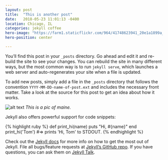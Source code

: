 ```yaml
---
layout: post
title:  "This is another post"
date:   2018-05-23 11:01:13 -0400
location: Chicago, IL
categories: jekyll coffee
hero-image: "https://farm1.staticflickr.com/964/41748623941_20e1a1899a_k_d.jpg"
hero-position: center

---
```



You’ll find this post in your `_posts` directory. Go ahead and edit it and re-build the site to see your changes. You can rebuild the site in many different ways, but the most common way is to run `jekyll serve`, which launches a web server and auto-regenerates your site when a file is updated.

To add new posts, simply add a file in the `_posts` directory that follows the convention `YYYY-MM-DD-name-of-post.ext` and includes the necessary front matter. Take a look at the source for this post to get an idea about how it works.


![alt text](https://farm1.staticflickr.com/964/41748623941_20e1a1899a_k_d.jpg "Logo Title Text 1")
*This is a pic of maine.*

Jekyll also offers powerful support for code snippets:

{% highlight ruby %}
def print_hi(name)
  puts "Hi, #{name}"
end
print_hi('Tom')
#=> prints 'Hi, Tom' to STDOUT.
{% endhighlight %}

Check out the [Jekyll docs][jekyll-docs] for more info on how to get the most out of Jekyll. File all bugs/feature requests at [Jekyll’s GitHub repo][jekyll-gh]. If you have questions, you can ask them on [Jekyll Talk][jekyll-talk].

[jekyll-docs]: https://jekyllrb.com/docs/home
[jekyll-gh]:   https://github.com/jekyll/jekyll
[jekyll-talk]: https://talk.jekyllrb.com/
